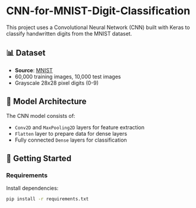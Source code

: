 # CNN-for-MNIST-Digit-Classification


This project uses a Convolutional Neural Network (CNN) built with Keras to classify handwritten digits from the MNIST dataset.

## 📊 Dataset

- **Source**: [MNIST](http://yann.lecun.com/exdb/mnist/)
- 60,000 training images, 10,000 test images
- Grayscale 28x28 pixel digits (0-9)

## 🧠 Model Architecture

The CNN model consists of:
- `Conv2D` and `MaxPooling2D` layers for feature extraction
- `Flatten` layer to prepare data for dense layers
- Fully connected `Dense` layers for classification

## 🚀 Getting Started

### Requirements

Install dependencies:

```bash
pip install -r requirements.txt

